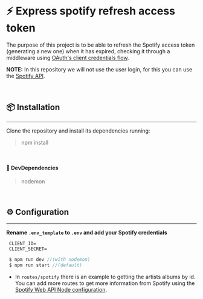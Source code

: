 # ⚡ Express spotify refresh access token

<!-- La finalidad de este proyecto es poder refrescar el token de acceso de Spotify (generando uno nuevo) cuando este haya expirado checkeandolo através de un middleware utilizando [OAuth's client credentials flow](https://github.com/spotify/web-api-auth-examples/tree/master/authorization_code). -->

The purpose of this project is to be able to refresh the Spotify access token (generating a new one) when it has expired, checking it through a middleware using [OAuth's client credentials flow](https://github.com/spotify/web-api-auth-examples/tree/master/authorization_code).

<!-- **NOTA:** En este repositorio no utilizaremos el login de usuario, si es lo que quieres puedes utilizar  [Spotify API](https://github.com/spotify/web-api-auth-examples/tree/master/authorization_code). -->

**NOTE:** In this repository we will not use the user login, for this you can use the [Spotify API](https://github.com/spotify/web-api-auth-examples/tree/master/authorization_code).

<br>

 ## 📦 Installation
 -----------------
Clone the repository and install its dependencies running:

 > npm install
 
 <br>

  #### 🔌 DevDependencies

> nodemon

<br>


  ## ⚙ Configuration
  -----------------
**Rename `.env_template` to `.env` and add your Spotify credentials**

 ```
  CLIENT_ID=
  CLIENT_SECRET=
 ```

 ``` javascript
  $ npm run dev //(with nodemon)
  $ npm run start //(default)
 ```

* In `routes/spotify` there is an example to getting the artists albums by id. You can add more routes to get more information from Spotify using the [Spotify Web API Node configuration](https://github.com/thelinmichael/spotify-web-api-node).